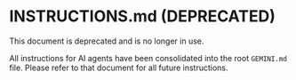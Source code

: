 # INSTRUCTIONS.md (DEPRECATED)

This document is deprecated and is no longer in use.

All instructions for AI agents have been consolidated into the root `GEMINI.md` file. Please refer to that document for all future instructions.
